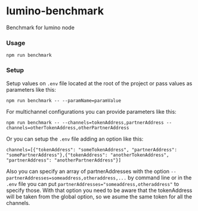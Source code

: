 # lumino-benchmark
Benchmark for lumino node

### Usage

`npm run benchmark`

### Setup

Setup values on `.env` file located at the root of the project or pass values as parameters like this:

`npm run benchmark -- --paramName=paramValue`

For multichannel configurations you can provide parameters like this:

`npm run benchmark -- --channels=tokenAddress,partnerAddress --channels=otherTokenAddress,otherPartnerAddress`

Or you can setup the `.env` file adding an option like this:

`channels=[{"tokenAddress": "someTokenAddress", "partnerAddress": "somePartnerAddress"},{"tokenAddress": "anotherTokenAddress", "partnerAddress": "anotherPartnerAddress"}]`

Also you can specify an array of partnerAddresses with the option `--partnerAddresses=someaddress,otheraddress,...` by command line
or in the `.env` file you can put `partnerAddresses="someaddress,otheraddress"` to specify those. With that option 
you need to be aware that the tokenAddress will be taken from the global option, so we asume the
same token for all the channels.
